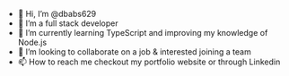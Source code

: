 - 👋 Hi, I’m @dbabs629
- 👀 I’m a full stack developer
- 🌱 I’m currently learning TypeScript and improving my knowledge of Node.js
- 💞️ I’m looking to collaborate on a job & interested joining a team
- 📫 How to reach me checkout my portfolio website or through Linkedin

<!---
dbabs629/dbabs629 is a ✨ special ✨ repository because its `README.md` (this file) appears on your GitHub profile.
You can click the Preview link to take a look at your changes.
--->
